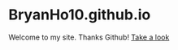 # BryanHo10.github.io
Welcome to my site. Thanks Github!
[Take a look](https://bryanho10.github.io)
